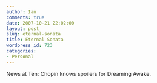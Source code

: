 ```yaml
---
author: Ian
comments: true
date: 2007-10-21 22:02:00
layout: post
slug: eternal-sonata
title: Eternal Sonata
wordpress_id: 723
categories:
- Personal
---
```


News at Ten:  Chopin knows spoilers for Dreaming Awake.
